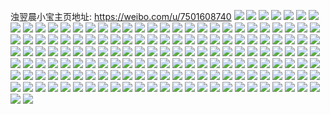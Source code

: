 浊翌晨小宝主页地址: https://weibo.com/u/7501608740 
![](https://wx4.sinaimg.cn/mw2000/008bFZ7mly1h9hahb4ew0j30l40rwtcy.jpg) 
![](https://wx4.sinaimg.cn/mw2000/008bFZ7mly1h9hahao6zmj3258254e81.jpg) 
![](https://wx4.sinaimg.cn/mw2000/008bFZ7mly1h9hah9198gj32hg21ohdt.jpg) 
![](https://wx4.sinaimg.cn/mw2000/008bFZ7mly1h9eyctf0wgj30u00u0q7z.jpg) 
![](https://wx4.sinaimg.cn/mw2000/008bFZ7mly1h9eycw6jegj32i02i0e82.jpg) 
![](https://wx4.sinaimg.cn/mw2000/008bFZ7mly1h95dy0aoqpj32o03k04qs.jpg) 
![](https://wx4.sinaimg.cn/mw2000/008bFZ7mly1h95dy0wta1j30qo09eq3i.jpg) 
![](https://wx4.sinaimg.cn/mw2000/008bFZ7mgy1h8yvw0l55qj30qo0hs771.jpg) 
![](https://wx4.sinaimg.cn/mw2000/008bFZ7mgy1h8yvw0zr9kj30qo0onadg.jpg) 
![](https://wx4.sinaimg.cn/mw2000/008bFZ7mly1h8wdlz425fj33k02o07wk.jpg) 
![](https://wx4.sinaimg.cn/mw2000/008bFZ7mgy1h8qpc1ogo7j32o03k0b2b.jpg) 
![](https://wx4.sinaimg.cn/mw2000/008bFZ7mgy1h8qpc3hvloj32o03k0qv7.jpg) 
![](https://wx4.sinaimg.cn/mw2000/008bFZ7mgy1h8qpc4tttmj32o03k0hdu.jpg) 
![](https://wx4.sinaimg.cn/mw2000/008bFZ7mgy1h8qpc5d254j30qo1c70yu.jpg) 
![](https://wx4.sinaimg.cn/mw2000/008bFZ7mgy1h8qpc78bhaj32o03k0b2d.jpg) 
![](https://wx4.sinaimg.cn/mw2000/008bFZ7mgy1h8qpc8ufu9j33k02o0npe.jpg) 
![](https://wx4.sinaimg.cn/mw2000/008bFZ7mgy1h8n0ctejrlj31w02iokjl.jpg) 
![](https://wx4.sinaimg.cn/mw2000/008bFZ7mgy1h8n0cuy373j33k02o07wj.jpg) 
![](https://wx4.sinaimg.cn/mw2000/008bFZ7mgy1h8kx10mpilj30qo0pbdjg.jpg) 
![](https://wx4.sinaimg.cn/mw2000/008bFZ7mgy1h8js00cszcj30jz18g7cl.jpg) 
![](https://wx4.sinaimg.cn/mw2000/008bFZ7mgy1h8h9o3v0h5j31hc1z4e81.jpg) 
![](https://wx4.sinaimg.cn/mw2000/008bFZ7mgy1h8h9o7g1qwj31401z4ha0.jpg) 
![](https://wx4.sinaimg.cn/mw2000/008bFZ7mgy1h8h9o1y3juj31hc1z4kjl.jpg) 
![](https://wx4.sinaimg.cn/mw2000/008bFZ7mgy1h8h9o2misoj30u014049f.jpg) 
![](https://wx4.sinaimg.cn/mw2000/008bFZ7mgy1h8h9o6eujvj31hc1z4qv5.jpg) 
![](https://wx4.sinaimg.cn/mw2000/008bFZ7mgy1h8h9o5095mj31hc1z4e81.jpg) 
![](https://wx4.sinaimg.cn/mw2000/008bFZ7mgy1h8gh6q1eywj32o03k07wk.jpg) 
![](https://wx4.sinaimg.cn/mw2000/008bFZ7mgy1h8gh6vse8tj32o03k01l0.jpg) 
![](https://wx4.sinaimg.cn/mw2000/008bFZ7mgy1h8gh72sb1hj32o03k0x6r.jpg) 
![](https://wx4.sinaimg.cn/mw2000/008bFZ7mgy1h7xzypcwb5j32001i07wh.jpg) 
![](https://wx4.sinaimg.cn/mw2000/008bFZ7mgy1h7xzypv9zoj30u0140al5.jpg) 
![](https://wx4.sinaimg.cn/mw2000/008bFZ7mgy1h7xzyqdxckj30u0140tqj.jpg) 
![](https://wx4.sinaimg.cn/mw2000/008bFZ7mgy1h7xzyquvroj30u0140x34.jpg) 
![](https://wx4.sinaimg.cn/mw2000/008bFZ7mgy1h7qq38y5pfj31w02ioqv5.jpg) 
![](https://wx4.sinaimg.cn/mw2000/008bFZ7mgy1h7qq3b7n08j34805mox6t.jpg) 
![](https://wx4.sinaimg.cn/mw2000/008bFZ7mgy1h7m88xqrg3j30u01uo0z2.jpg) 
![](https://wx4.sinaimg.cn/mw2000/008bFZ7mgy1h7hd6vyijnj30u013z0yi.jpg) 
![](https://wx4.sinaimg.cn/mw2000/008bFZ7mgy1h7g7sgpzs3j31400u0tfl.jpg) 
![](https://wx4.sinaimg.cn/mw2000/008bFZ7mgy1h7g7shtw2bj31400u0jzf.jpg) 
![](https://wx4.sinaimg.cn/mw2000/008bFZ7mgy1h7fhveg25wj30u0140q6t.jpg) 
![](https://wx4.sinaimg.cn/mw2000/008bFZ7mgy1h7fhvdk6nxj30u0140q6m.jpg) 
![](https://wx4.sinaimg.cn/mw2000/008bFZ7mgy1h7fhvg9r1wj30u01fsju6.jpg) 
![](https://wx4.sinaimg.cn/mw2000/008bFZ7mgy1h7fhvf7gllj30u0140mz6.jpg) 
![](https://wx4.sinaimg.cn/mw2000/008bFZ7mgy1h76dyukra4j31400u0tdv.jpg) 
![](https://wx4.sinaimg.cn/mw2000/008bFZ7mgy1h74to3jdm3j30u014017h.jpg) 
![](https://wx4.sinaimg.cn/mw2000/008bFZ7mgy1h74to4koy5j30u01407k2.jpg) 
![](https://wx4.sinaimg.cn/mw2000/008bFZ7mgy1h74to5hthej30u014016p.jpg) 
![](https://wx4.sinaimg.cn/mw2000/008bFZ7mgy1h6vryypp7zj30u014046u.jpg) 
![](https://wx4.sinaimg.cn/mw2000/008bFZ7mgy1h6mgsiljn5j30u01l8ac5.jpg) 
![](https://wx4.sinaimg.cn/mw2000/008bFZ7mgy1h6jteg6c02j30u0140dnk.jpg) 
![](https://wx4.sinaimg.cn/mw2000/008bFZ7mly1h6i2jqkt9jj30rm0fmmzj.jpg) 
![](https://wx4.sinaimg.cn/mw2000/008bFZ7mly1h62myxn0zxj31hs1hsq4r.jpg) 
![](https://wx4.sinaimg.cn/mw2000/008bFZ7mly1h62mywwja5j30u0140amx.jpg) 
![](https://wx4.sinaimg.cn/mw2000/008bFZ7mly1h62myy08atj31hq1zm495.jpg) 
![](https://wx4.sinaimg.cn/mw2000/008bFZ7mly1h5l4h75ve9j33k02o01l0.jpg) 
![](https://wx4.sinaimg.cn/mw2000/008bFZ7mly1h5j6hg2i0yj33k02o0u0z.jpg) 
![](https://wx4.sinaimg.cn/mw2000/008bFZ7mly1h5j6hjkwptj32o03k0x6s.jpg) 
![](https://wx4.sinaimg.cn/mw2000/008bFZ7mly1h5j6hmln4lj32o03k0hdw.jpg) 
![](https://wx4.sinaimg.cn/mw2000/008bFZ7mly1h5hrzh3ad6j30u0130tea.jpg) 
![](https://wx4.sinaimg.cn/mw2000/008bFZ7mly1h5ghsx0d5zj34805monpg.jpg) 
![](https://wx4.sinaimg.cn/mw2000/008bFZ7mly1h5ghsu791yj34805mo4qt.jpg) 
![](https://wx4.sinaimg.cn/mw2000/008bFZ7mly1h5ghszpm0kj34805moqv8.jpg) 
![](https://wx4.sinaimg.cn/mw2000/008bFZ7mly1h5ghsrcf0rj34805mo7wl.jpg) 
![](https://wx4.sinaimg.cn/mw2000/008bFZ7mly1h4uzbsg1myj33k024okjl.jpg) 
![](https://wx4.sinaimg.cn/mw2000/008bFZ7mly1h4tznzovsnj30s00gan1x.jpg) 
![](https://wx4.sinaimg.cn/mw2000/008bFZ7mly1h4tzof8by8j337k2eo1l1.jpg) 
![](https://wx4.sinaimg.cn/mw2000/008bFZ7mly1h4tzo03ggqj30u00gmjvb.jpg) 
![](https://wx4.sinaimg.cn/mw2000/008bFZ7mly1h4tzo1ajymj31kw16ohdk.jpg) 
![](https://wx4.sinaimg.cn/mw2000/008bFZ7mly1h4tzo5hb08j33k02o0qv6.jpg) 
![](https://wx4.sinaimg.cn/mw2000/008bFZ7mly1h4tzo78bh4j33k02o0u0y.jpg) 
![](https://wx4.sinaimg.cn/mw2000/008bFZ7mly1h4tzod49d2j32o03k0u0z.jpg) 
![](https://wx4.sinaimg.cn/mw2000/008bFZ7mly1h4tzoavc1pj33k02o04qr.jpg) 
![](https://wx4.sinaimg.cn/mw2000/008bFZ7mly1h4tzo8i1qmj33gg2isu0x.jpg) 
![](https://wx4.sinaimg.cn/mw2000/008bFZ7mly1h4didgc3esj33k02o01l1.jpg) 
![](https://wx4.sinaimg.cn/mw2000/008bFZ7mly1h47d5ehz9rj30o71ei413.jpg) 
![](https://wx4.sinaimg.cn/mw2000/008bFZ7mgy1h3vbm2mprej30k00wk0vz.jpg) 
![](https://wx4.sinaimg.cn/mw2000/008bFZ7mgy1h3koyy5wtbj31400lo0ze.jpg) 
![](https://wx4.sinaimg.cn/mw2000/008bFZ7mgy1h3koywrotwj31400m9wlw.jpg) 
![](https://wx4.sinaimg.cn/mw2000/008bFZ7mgy1h3koyzij3jj31400m8wlz.jpg) 
![](https://wx4.sinaimg.cn/mw2000/008bFZ7mgy1h36jilkd0mj31400u0dod.jpg) 
![](https://wx4.sinaimg.cn/mw2000/008bFZ7mgy1h32ywimqiqj30nk1eidjw.jpg) 
![](https://wx4.sinaimg.cn/mw2000/008bFZ7mgy1h2u6apgyudj30tw0jkjsp.jpg) 
![](https://wx4.sinaimg.cn/mw2000/008bFZ7mgy1h2rr7mys37j30qo17zwif.jpg) 
![](https://wx4.sinaimg.cn/mw2000/008bFZ7mgy1h2rr7ncob1j30qo15kn0v.jpg) 
![](https://wx4.sinaimg.cn/mw2000/008bFZ7mly1h2oh22kyocj31400u0q87.jpg) 
![](https://wx4.sinaimg.cn/mw2000/008bFZ7mly1h2oh23l8hgj31400u043i.jpg) 
![](https://wx4.sinaimg.cn/mw2000/008bFZ7mly1h2oh249mkrj31400u0agv.jpg) 
![](https://wx4.sinaimg.cn/mw2000/008bFZ7mly1h2oh24vf6yj31400u0qal.jpg) 
![](https://wx4.sinaimg.cn/mw2000/008bFZ7mly1h2oh28t2rmj30u01hcwl0.jpg) 
![](https://wx4.sinaimg.cn/mw2000/008bFZ7mly1h2oh25g5ffj31400u0dlv.jpg) 
![](https://wx4.sinaimg.cn/mw2000/008bFZ7mly1h2oh263680j31400u0dm8.jpg) 
![](https://wx4.sinaimg.cn/mw2000/008bFZ7mly1h2oh26qcflj31400u0n4b.jpg) 
![](https://wx4.sinaimg.cn/mw2000/008bFZ7mly1h2oh286i9hj31400u0gs8.jpg) 
![](https://wx4.sinaimg.cn/mw2000/008bFZ7mgy1h2n3w9ij6qj31400u0n35.jpg) 
![](https://wx4.sinaimg.cn/mw2000/008bFZ7mgy1h2ez11bzopj30u0140n22.jpg) 
![](https://wx4.sinaimg.cn/mw2000/008bFZ7mgy1h2ez284ujsj30u0140dlt.jpg) 
![](https://wx4.sinaimg.cn/mw2000/008bFZ7mgy1h2ez0zufg7j30qo0k041s.jpg) 
![](https://wx4.sinaimg.cn/mw2000/008bFZ7mgy1h2blbkhy41j31hm0u0jvj.jpg) 
![](https://wx4.sinaimg.cn/mw2000/008bFZ7mgy1h2blbkzymfj31hk0u00vj.jpg) 
![](https://wx4.sinaimg.cn/mw2000/008bFZ7mgy1h2blblk035j31hs0u0jve.jpg) 
![](https://wx4.sinaimg.cn/mw2000/008bFZ7mgy1h2blblz1uaj31i20u0tai.jpg) 
![](https://wx4.sinaimg.cn/mw2000/008bFZ7mgy1h2blbmh2n9j31i00u0tbp.jpg) 
![](https://wx4.sinaimg.cn/mw2000/008bFZ7mgy1h2blbn0rmlj31hy0u0wj6.jpg) 
![](https://wx4.sinaimg.cn/mw2000/008bFZ7mgy1h2blbnhdihj31hu0u0n13.jpg) 
![](https://wx4.sinaimg.cn/mw2000/008bFZ7mgy1h2blbol3tuj31ho0u0wi0.jpg) 
![](https://wx4.sinaimg.cn/mw2000/008bFZ7mgy1h2blbp6a5aj31hu0u0gps.jpg) 
![](https://wx4.sinaimg.cn/mw2000/008bFZ7mgy1h2apovt5k3j31400u00vl.jpg) 
![](https://wx4.sinaimg.cn/mw2000/008bFZ7mgy1h2apowmhq8j31400u0gmu.jpg) 
![](https://wx4.sinaimg.cn/mw2000/008bFZ7mgy1h2apoxd4k4j31400u0abx.jpg) 
![](https://wx4.sinaimg.cn/mw2000/008bFZ7mgy1h2apoy4xlvj30u0140gnc.jpg) 
![](https://wx4.sinaimg.cn/mw2000/008bFZ7mgy1h25zph0ku0j30qo0d8ab4.jpg) 
![](https://wx4.sinaimg.cn/mw2000/008bFZ7mgy1h25zpek42aj30qo14bwlg.jpg) 
![](https://wx4.sinaimg.cn/mw2000/008bFZ7mgy1h25zpgbgn6j30qo0f141q.jpg) 
![](https://wx4.sinaimg.cn/mw2000/008bFZ7mgy1h25zlloopfj30qo1hqjz6.jpg) 
![](https://wx4.sinaimg.cn/mw2000/008bFZ7mgy1h25zpf537oj30qo11agry.jpg) 
![](https://wx4.sinaimg.cn/mw2000/008bFZ7mgy1h25zpfs74sj30qo119tgu.jpg) 
![](https://wx4.sinaimg.cn/mw2000/008bFZ7mgy1h1x4lgcoxxj30qo108tb2.jpg) 
![](https://wx4.sinaimg.cn/mw2000/008bFZ7mgy1h1uexy238bj30u013z46c.jpg) 
![](https://wx4.sinaimg.cn/mw2000/008bFZ7mgy1h1s733wd4zj30u01se79z.jpg) 
![](https://wx4.sinaimg.cn/mw2000/008bFZ7mgy1h1s734ec33j30u01setfb.jpg) 
![](https://wx4.sinaimg.cn/mw2000/008bFZ7mgy1h1s735284yj30u01seq9b.jpg) 
![](https://wx4.sinaimg.cn/mw2000/008bFZ7mgy1h1s7479oauj31400u0gpc.jpg) 
![](https://wx4.sinaimg.cn/mw2000/008bFZ7mgy1h1s747ouvyj30u01uon0y.jpg) 
![](https://wx4.sinaimg.cn/mw2000/008bFZ7mgy1h1s748dwhzj31400u07cx.jpg) 
![](https://wx4.sinaimg.cn/mw2000/008bFZ7mgy1h1s6hi6ekrj30u0140tkg.jpg) 
![](https://wx4.sinaimg.cn/mw2000/008bFZ7mgy1h1s6hizax1j31400u0alf.jpg) 
![](https://wx4.sinaimg.cn/mw2000/008bFZ7mgy1h1s6hjyqwnj31400u0gsk.jpg) 
![](https://wx4.sinaimg.cn/mw2000/008bFZ7mgy1h1s6hkwxf0j31400u010o.jpg) 
![](https://wx4.sinaimg.cn/mw2000/008bFZ7mgy1h1s6hlhhq4j30u0140tc3.jpg) 
![](https://wx4.sinaimg.cn/mw2000/008bFZ7mgy1h1s6hmfexaj30u0140k06.jpg) 
![](https://wx4.sinaimg.cn/mw2000/008bFZ7mgy1h1s6hn99nbj31hc0o0n4n.jpg) 
![](https://wx4.sinaimg.cn/mw2000/008bFZ7mgy1h1s6hnwp0gj31hc0o0aex.jpg) 
![](https://wx4.sinaimg.cn/mw2000/008bFZ7mgy1h1s6hoe6hmj31hc0o0dn7.jpg) 
![](https://wx4.sinaimg.cn/mw2000/008bFZ7mgy1h1juo85eqjj30u01setfb.jpg) 
![](https://wx4.sinaimg.cn/mw2000/008bFZ7mgy1h1juo8o6jjj30mf1c6djn.jpg) 
![](https://wx4.sinaimg.cn/mw2000/008bFZ7mgy1h1f9ecsbrqj30u01se0zg.jpg) 
![](https://wx4.sinaimg.cn/mw2000/008bFZ7mgy1h1f9eh7mhij30u012vgpc.jpg) 
![](https://wx4.sinaimg.cn/mw2000/008bFZ7mgy1h1cyhhc8ucj30u01sedmw.jpg) 
![](https://wx4.sinaimg.cn/mw2000/008bFZ7mgy1h1cyi5p6c7j30u00u0wik.jpg) 
![](https://wx4.sinaimg.cn/mw2000/008bFZ7mgy1h1bxq9yps9j31o0190qqu.jpg) 
![](https://wx4.sinaimg.cn/mw2000/008bFZ7mgy1h1bxq2kwvlj31o0190b29.jpg) 
![](https://wx4.sinaimg.cn/mw2000/008bFZ7mgy1h1bxq6va2vj31o01904qp.jpg) 
![](https://wx4.sinaimg.cn/mw2000/008bFZ7mgy1h1bxomm4b5j31o00x2gvx.jpg) 
![](https://wx4.sinaimg.cn/mw2000/008bFZ7mgy1h1bxpwyk0zj31o01901kx.jpg) 
![](https://wx4.sinaimg.cn/mw2000/008bFZ7mgy1h1bxpsni4qj31o00xdajc.jpg) 
![](https://wx4.sinaimg.cn/mw2000/008bFZ7mgy1h1bxpdr6knj31o0190hdt.jpg) 
![](https://wx4.sinaimg.cn/mw2000/008bFZ7mgy1h1bxpl55vvj31o0190hdt.jpg) 
![](https://wx4.sinaimg.cn/mw2000/008bFZ7mgy1h1bxprqf2tj31o0190hdt.jpg) 
![](https://wx4.sinaimg.cn/mw2000/008bFZ7mgy1h14wkfpujsj30u0140aew.jpg) 
![](https://wx4.sinaimg.cn/mw2000/008bFZ7mgy1h14wkh1ro9j30u0140gq8.jpg) 
![](https://wx4.sinaimg.cn/mw2000/008bFZ7mgy1h14wkhh1lbj30qo0k0wg1.jpg) 
![](https://wx4.sinaimg.cn/mw2000/008bFZ7mgy1h13grcjvs0j30u01segth.jpg) 
![](https://wx4.sinaimg.cn/mw2000/008bFZ7mgy1h13gsklykzj30go0m8gnn.jpg) 
![](https://wx4.sinaimg.cn/mw2000/008bFZ7mgy1h0n4o3cbj0j30qo18kn09.jpg) 
![](https://wx4.sinaimg.cn/mw2000/008bFZ7mgy1h0n4olzaahj30k00zkwgq.jpg) 
![](https://wx4.sinaimg.cn/mw2000/008bFZ7mgy1h0k2anmmzbj30u01nsq6s.jpg) 
![](https://wx4.sinaimg.cn/mw2000/008bFZ7mgy1h0k2aoeaicj30j80rx414.jpg) 
![](https://wx4.sinaimg.cn/mw2000/008bFZ7mgy1h0k2apolthj30tj11fjvd.jpg) 
![](https://wx4.sinaimg.cn/mw2000/008bFZ7mgy1h0k2aqvf45j30oi0mbmzl.jpg) 
